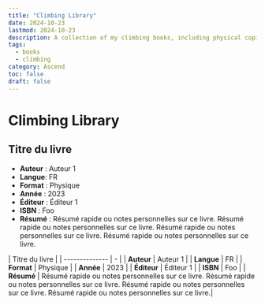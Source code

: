 ```yaml
---
title: "Climbing Library"
date: 2024-10-23
lastmod: 2024-10-23
description: A collection of my climbing books, including physical copies, local PDFs, online resources, and other formats, to document and explore various aspects of climbing.
tags:
  - books
  - climbing
category: Ascend
toc: false
draft: false
---
```

# Climbing Library

## Titre du livre
- **Auteur** : Auteur 1
- **Langue**: FR
- **Format** : Physique
- **Année** : 2023
- **Éditeur** : Éditeur 1
- **ISBN** : Foo
- **Résumé** : Résumé rapide ou notes personnelles sur ce livre. Résumé rapide ou notes personnelles sur ce livre. Résumé rapide ou notes personnelles sur ce livre. Résumé rapide ou notes personnelles sur ce livre.

| Titre du livre | 
| -------------- | - |
| **Auteur**  | Auteur 1 |
| **Langue**  | FR |
| **Format**  | Physique |
| **Année**   | 2023 |
| **Éditeur** | Éditeur 1 |
| **ISBN**    | Foo |
| **Résumé**  | Résumé rapide ou notes personnelles sur ce livre. Résumé rapide ou notes personnelles sur ce livre. Résumé rapide ou notes personnelles sur ce livre. Résumé rapide ou notes personnelles sur ce livre.|
